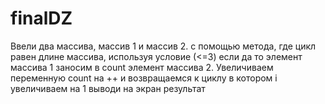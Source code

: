 # finalDZ
Ввели два массива, массив 1 и массив 2.
с помощью метода, где цикл равен длине массива, используя условие (<=3) 
если да то элемент массива 1 заносим в count элемент массива 2. Увеличиваем переменную count на ++ и возвращаемся к циклу в котором i увеличиваем на 1
выводи на экран результат
